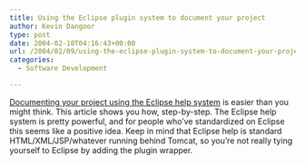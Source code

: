 ```yaml
---
title: Using the Eclipse plugin system to document your project
author: Kevin Dangoor
type: post
date: 2004-02-10T04:16:43+00:00
url: /2004/02/09/using-the-eclipse-plugin-system-to-document-your-project/
categories:
  - Software Development

---
```

[Documenting your project using the Eclipse help system][1] is easier than you might think. This article shows you how, step-by-step. The Eclipse help system is pretty powerful, and for people who&#8217;ve standardized on Eclipse this seems like a positive idea. Keep in mind that Eclipse help is standard HTML/XML/JSP/whatever running behind Tomcat, so you&#8217;re not really tying yourself to Eclipse by adding the plugin wrapper.

 [1]: http://www-106.ibm.com/developerworks/opensource/library/os-echelp/?ca=dgr-lnxw03EclipseHelpSystem&S_TACT=104AHW29&S_CMP=DVCHL "Documenting your project using the Eclipse help system"